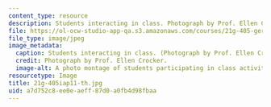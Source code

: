```yaml
---
content_type: resource
description: Students interacting in class. Photograph by Prof. Ellen Crocker.
file: https://ol-ocw-studio-app-qa.s3.amazonaws.com/courses/21g-405-germany-today-intensive-study-of-german-language-and-culture-january-iap-2011/a7d752c8ee0eaeff87d0a0fb4d98fbaa_21g-405iap11-th.jpg
file_type: image/jpeg
image_metadata:
  caption: Students interacting in class. (Photograph by Prof. Ellen Crocker.)
  credit: Photograph by Prof. Ellen Crocker.
  image-alt: A photo montage of students participating in class activities.
resourcetype: Image
title: 21g-405iap11-th.jpg
uid: a7d752c8-ee0e-aeff-87d0-a0fb4d98fbaa
---
```

